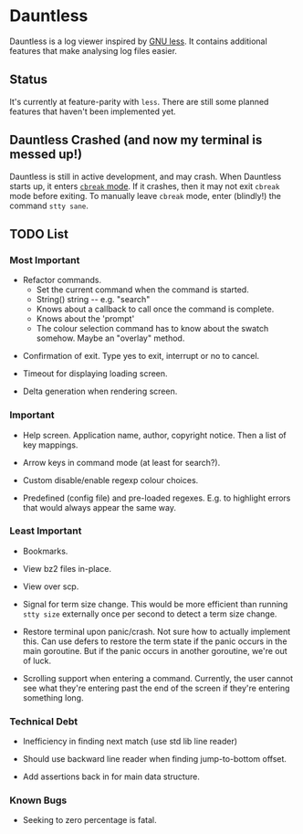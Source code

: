 # Dauntless

Dauntless is a log viewer inspired by [GNU
less](https://www.gnu.org/software/less/). It contains additional features that
make analysing log files easier.

## Status

It's currently at feature-parity with `less`. There are still some planned
features that haven't been implemented yet.

## Dauntless Crashed (and now my terminal is messed up!)

Dauntless is still in active development, and may crash. When Dauntless starts
up, it enters [`cbreak` mode](https://en.wikipedia.org/wiki/Cooked_mode). If it
crashes, then it may not exit `cbreak` mode before exiting. To manually leave
`cbreak` mode, enter (blindly!) the command `stty sane`.

## TODO List

### Most Important

- Refactor commands.
  - Set the current command when the command is started.
  - String() string -- e.g. "search"
  - Knows about a callback to call once the command is complete.
  - Knows about the 'prompt'
  - The colour selection command has to know about the swatch somehow. Maybe an
    "overlay" method.


* Confirmation of exit. Type yes to exit, interrupt or no to cancel.

* Timeout for displaying loading screen.

* Delta generation when rendering screen.

### Important

* Help screen. Application name, author, copyright notice. Then a list of key
  mappings.

* Arrow keys in command mode (at least for search?).

* Custom disable/enable regexp colour choices.

* Predefined (config file) and pre-loaded regexes. E.g. to highlight errors
  that would always appear the same way.

### Least Important

* Bookmarks.

* View bz2 files in-place.

* View over scp.

* Signal for term size change. This would be more efficient than running `stty
  size` externally once per second to detect a term size change.

* Restore terminal upon panic/crash. Not sure how to actually implement this.
  Can use defers to restore the term state if the panic occurs in the main
goroutine. But if the panic occurs in another goroutine, we're out of luck.

* Scrolling support when entering a command. Currently, the user cannot see
  what they're entering past the end of the screen if they're entering
something long.

### Technical Debt

* Inefficiency in finding next match (use std lib line reader)

* Should use backward line reader when finding jump-to-bottom offset.

* Add assertions back in for main data structure.

### Known Bugs

* Seeking to zero percentage is fatal.
